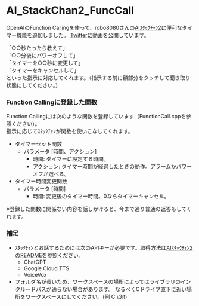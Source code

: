 # AI_StackChan2_FuncCall
OpenAIのFunction Callingを使って、robo8080さんの[AIｽﾀｯｸﾁｬﾝ2](https://github.com/robo8080/AI_StackChan2)に便利なタイマー機能を追加しました。
[Twitter](https://twitter.com/motoh_tw/status/1675171545533251584)に動画を公開しています。

「○○秒たったら教えて」  
「○○分後にパワーオフして」  
「タイマーを○○秒に変更して」  
「タイマーをキャンセルして」  
といった指示に対応してくれます。（指示する前に額部分をタッチして聞き取り状態にしてください。）

### Function Callingに登録した関数
Function Callingには次のような関数を登録しています（FunctionCall.cppを参照ください）。  
指示に応じてｽﾀｯｸﾁｬﾝが関数を使いこなしてくれます。
- タイマーセット関数
  - パラメータ [時間、アクション]
    - 時間: タイマーに設定する時間。
    - アクション: タイマー時間が経過したときの動作。アラームかパワーオフが選べる。
- タイマー時間変更関数
  - パラメータ [時間]
    - 時間: 変更後のタイマー時間。0ならタイマーキャンセル。

※登録した関数に関係ない内容を話しかけると、今まで通り普通の返答もしてくれます。

### 補足
- ｽﾀｯｸﾁｬﾝとお話するためには次のAPIキーが必要です。取得方法は[AIｽﾀｯｸﾁｬﾝ2のREADME](https://github.com/robo8080/AI_StackChan2_README/)を参照ください。
  - ChatGPT
  - Google Cloud TTS
  - VoiceVox
- フォルダ名が長いため、ワークスペースの場所によってはライブラリのインクルードパスが通らない場合があります。
なるべくCドライブ直下に近い場所をワークスペースにしてください。(例 C:\Git)
